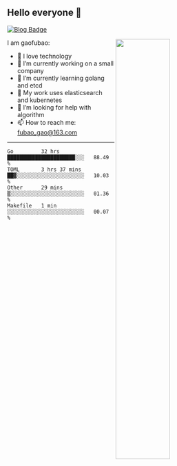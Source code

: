 ## Hello everyone 👋

[![Blog Badge](https://img.shields.io/badge/blog-60k+%20pageview-brightgreen)](https://www.jianshu.com/u/d777ec56a358)

<img align="right" width="50%" src="https://github-readme-stats.vercel.app/api?username=gaofubao&theme=dark">

I am gaofubao:

- 🔭 I love technology
- 🌱 I’m currently working on a small company
- 👯 I’m currently learning golang and etcd
- 💬 My work uses elasticsearch and kubernetes
- 🤔 I’m looking for help with algorithm
- 📫 How to reach me: fubao_gao@163.com

---


<!--START_SECTION:waka-->
```text
Go         32 hrs          ██████████████████████░░░   88.49 % 
TOML       3 hrs 37 mins   ██▓░░░░░░░░░░░░░░░░░░░░░░   10.03 % 
Other      29 mins         ▒░░░░░░░░░░░░░░░░░░░░░░░░   01.36 % 
Makefile   1 min           ░░░░░░░░░░░░░░░░░░░░░░░░░   00.07 % 
```
<!--END_SECTION:waka-->
